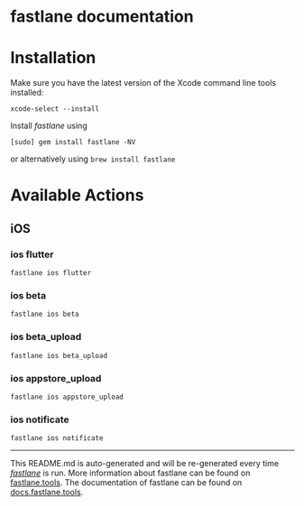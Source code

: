 fastlane documentation
================
# Installation

Make sure you have the latest version of the Xcode command line tools installed:

```
xcode-select --install
```

Install _fastlane_ using
```
[sudo] gem install fastlane -NV
```
or alternatively using `brew install fastlane`

# Available Actions
## iOS
### ios flutter
```
fastlane ios flutter
```

### ios beta
```
fastlane ios beta
```

### ios beta_upload
```
fastlane ios beta_upload
```

### ios appstore_upload
```
fastlane ios appstore_upload
```

### ios notificate
```
fastlane ios notificate
```


----

This README.md is auto-generated and will be re-generated every time [_fastlane_](https://fastlane.tools) is run.
More information about fastlane can be found on [fastlane.tools](https://fastlane.tools).
The documentation of fastlane can be found on [docs.fastlane.tools](https://docs.fastlane.tools).
